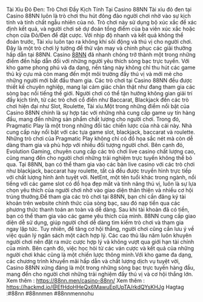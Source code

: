 Tài Xỉu Đỏ Đen: Trò Chơi Đầy Kịch Tính Tại Casino 88NN
Tài xỉu đỏ đen tại Casino 88NN luôn là trò chơi thu hút đông đảo người chơi nhờ vào sự kịch tính và tính chất ngẫu nhiên của nó. Trò chơi này sử dụng bộ xúc xắc để xác định kết quả, và người chơi sẽ dự đoán tổng điểm của ba viên xúc xắc hoặc chọn cửa Đỏ/Đen để đặt cược. Với nhịp độ nhanh và kết quả không thể đoán trước, Tài xỉu luôn tạo ra không khí sôi động và thú vị cho người chơi. Đây là một trò chơi lý tưởng để thử vận may và chinh phục các giải thưởng hấp dẫn tại 88NN.
Casino [88NN](https://88nn.men/) đã nhanh chóng trở thành một trong những điểm đến hấp dẫn đối với những người yêu thích sòng bạc trực tuyến. Với kho game phong phú và đa dạng, nền tảng này không chỉ thu hút các game thủ kỳ cựu mà còn mang đến một môi trường đầy thú vị và mới mẻ cho những người mới bắt đầu tham gia. Các trò chơi tại Casino 88NN đều được thiết kế chuyên nghiệp, mang lại cảm giác chân thật như đang tham gia các sòng bạc nổi tiếng thế giới. Người chơi có thể tận hưởng không gian giải trí đầy kịch tính, từ các trò chơi cổ điển như Baccarat, Blackjack đến các trò chơi hiện đại như Slot, Roulette, Tài xỉu.Một trong những điểm nổi bật của Casino 88NN chính là sự hợp tác với những nhà cung cấp game uy tín hàng đầu, mang đến những sản phẩm chất lượng cho người chơi. Trong đó, Pragmatic Play là một trong những đối tác chiến lược của nhà cái này. Nhà cung cấp này nổi bật với các tựa game slot, blackjack, baccarat và roulette. Những trò chơi của Pragmatic Play không chỉ có đồ họa sắc nét mà còn dễ dàng tham gia và phù hợp với nhiều đối tượng người chơi. Bên cạnh đó, Evolution Gaming, chuyên cung cấp các trò chơi live casino chất lượng cao, cũng mang đến cho người chơi những trải nghiệm trực tuyến không thể bỏ qua. Tại 88NN, bạn có thể tham gia vào các bàn live casino với các trò chơi như blackjack, baccarat hay roulette, tất cả đều được truyền hình trực tiếp với chất lượng hình ảnh tuyệt vời. NetEnt, một tên tuổi khác trong ngành, nổi tiếng với các game slot có đồ họa đẹp mắt và tính năng thú vị, luôn là sự lựa chọn yêu thích của người chơi nhờ vào giao diện thân thiện và nhiều cơ hội trúng thưởng.Để tham gia các trò chơi tại 88NN, bạn chỉ cần đăng ký tài khoản trên website chính thức của sòng bạc, sau đó nạp tiền qua các phương thức thanh toán an toàn và dễ dàng. Sau khi tài khoản đã có tiền, bạn có thể tham gia vào các game yêu thích của mình. 88NN cung cấp giao diện dễ sử dụng, giúp người chơi dễ dàng tìm kiếm trò chơi và tham gia ngay lập tức. Tuy nhiên, để tăng cơ hội thắng, người chơi cũng cần lưu ý về việc quản lý ngân sách một cách hợp lý. Các cao thủ lâu năm luôn khuyên người chơi nên đặt ra mức cược hợp lý và không vượt qua giới hạn tài chính của mình. Bên cạnh đó, việc học hỏi từ các ván cược và kết quả của những người chơi khác cũng là một chiến lược thông minh.Với kho game đa dạng, các chương trình khuyến mãi hấp dẫn và chất lượng dịch vụ tuyệt vời, Casino 88NN xứng đáng là một trong những sòng bạc trực tuyến hàng đầu, mang đến cho người chơi những trải nghiệm đầy thú vị và cơ hội thắng lớn.
Xem thêm : https://88nn.men/casino-88nn/
Xem thêm : https://hackmd.io/@EfHdoHHeQx6MawuEplUpTA/rkdQYsKHJg
Hagtag  :#88nn #88nnmen #88nnmennohu

